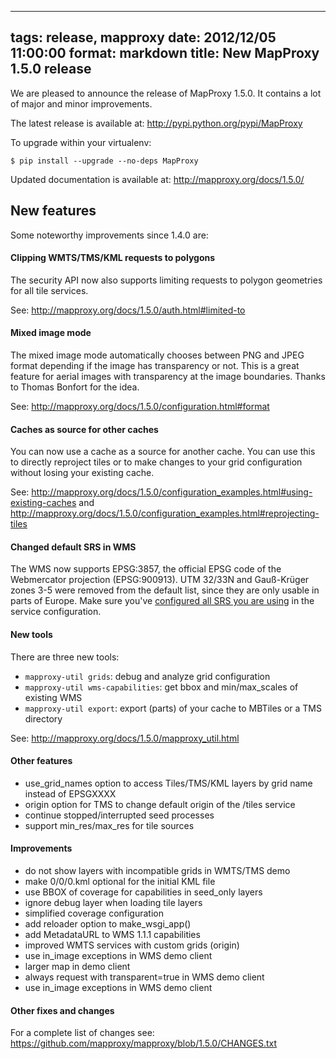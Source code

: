 
---
tags: release, mapproxy
date: 2012/12/05 11:00:00
format: markdown
title: New MapProxy 1.5.0 release
---


We are pleased to announce the release of MapProxy 1.5.0. It
contains a lot of major and minor improvements.

The latest release is available at: <http://pypi.python.org/pypi/MapProxy>

To upgrade within your virtualenv:

    $ pip install --upgrade --no-deps MapProxy

Updated documentation is available at: <http://mapproxy.org/docs/1.5.0/>

## New features

Some noteworthy improvements since 1.4.0 are:


#### Clipping WMTS/TMS/KML requests to polygons

The security API now also supports limiting requests to polygon geometries
for all tile services.

See: <http://mapproxy.org/docs/1.5.0/auth.html#limited-to>


#### Mixed image mode

The mixed image mode automatically chooses between PNG and JPEG format
depending if the image has transparency or not. This is a great feature
for aerial images with transparency at the image boundaries. Thanks to
Thomas Bonfort for the idea.

See: <http://mapproxy.org/docs/1.5.0/configuration.html#format>

#### Caches as source for other caches

You can now use a cache as a source for another cache. You can use this
to directly reproject tiles or to make changes to your grid configuration
without losing your existing cache.

See: <http://mapproxy.org/docs/1.5.0/configuration_examples.html#using-existing-caches>
and <http://mapproxy.org/docs/1.5.0/configuration_examples.html#reprojecting-tiles>

#### Changed default SRS in WMS

The WMS now supports EPSG:3857, the official EPSG code of the Webmercator projection (EPSG:900913).
UTM 32/33N and Gauß-Krüger zones 3-5 were removed from the default list, since they are only usable in parts of Europe.
Make sure you've [configured all SRS you are using](http://mapproxy.org/docs/1.5.0/services.html#srs) in the service configuration.

#### New tools

There are three new tools:

- `mapproxy-util grids`: debug and analyze grid configuration
- `mapproxy-util wms-capabilities`: get bbox and min/max_scales of existing WMS
- `mapproxy-util export`: export (parts) of your cache to MBTiles or a TMS directory

See: <http://mapproxy.org/docs/1.5.0/mapproxy_util.html>


#### Other features

- use_grid_names option to access Tiles/TMS/KML layers by grid
 name instead of EPSGXXXX
- origin option for TMS to change default origin of the /tiles service
- continue stopped/interrupted seed processes
- support min_res/max_res for tile sources

#### Improvements

- do not show layers with incompatible grids in WMTS/TMS demo
- make 0/0/0.kml optional for the initial KML file
- use BBOX of coverage for capabilities in seed_only layers
- ignore debug layer when loading tile layers
- simplified coverage configuration
- add reloader option to make_wsgi_app()
- add MetadataURL to WMS 1.1.1 capabilities
- improved WMTS services with custom grids (origin)
- use in_image exceptions in WMS demo client
- larger map in demo client
- always request with transparent=true in WMS demo client
- use in_image exceptions in WMS demo client


#### Other fixes and changes

For a complete list of changes see:
<https://github.com/mapproxy/mapproxy/blob/1.5.0/CHANGES.txt>
